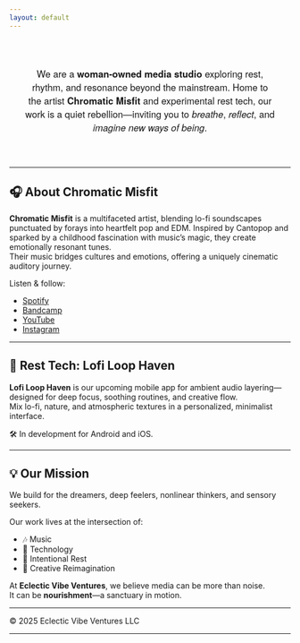 ```yaml
---
layout: default
---
```


<div align="center" style="padding: 2em; border-radius: 1em; font-family: 'Helvetica Neue', sans-serif; max-width: 800px; margin: auto;">
  <h3 style="font-weight: normal; font-size: 1.2em;">
    We are a <strong>woman-owned media studio</strong> exploring rest, rhythm, and resonance beyond the mainstream. Home to the artist <strong>Chromatic Misfit</strong> and experimental rest tech,  
    our work is a quiet rebellion—inviting you to <em>breathe</em>, <em>reflect</em>, and <em>imagine new ways of being</em>.
  </h3>
</div>

---

## 🎧 About Chromatic Misfit

**Chromatic Misfit** is a multifaceted artist, blending lo-fi soundscapes punctuated by forays into heartfelt pop and EDM. Inspired by Cantopop and sparked by a childhood fascination with music’s magic, they create emotionally resonant tunes.  
Their music bridges cultures and emotions, offering a uniquely cinematic auditory journey.

Listen & follow:
- [Spotify](https://open.spotify.com/artist/5O4l4URYQ4EqEWrbNpVXiS)
- [Bandcamp](https://chromaticmisfit.bandcamp.com/)
- [YouTube](https://www.youtube.com/@ChromaticMisfit)
- [Instagram](https://www.instagram.com/chromaticmisfit/)

---

## 📱 Rest Tech: Lofi Loop Haven

**Lofi Loop Haven** is our upcoming mobile app for ambient audio layering—designed for deep focus, soothing routines, and creative flow.  
Mix lo-fi, nature, and atmospheric textures in a personalized, minimalist interface.

🛠️ In development for Android and iOS.

---

## 💡 Our Mission

We build for the dreamers, deep feelers, nonlinear thinkers, and sensory seekers.

Our work lives at the intersection of:
- 🎶 Music
- 📱 Technology
- 🌿 Intentional Rest
- 💫 Creative Reimagination

At **Eclectic Vibe Ventures**, we believe media can be more than noise.  
It can be **nourishment**—a sanctuary in motion.

---

© 2025 Eclectic Vibe Ventures LLC

---